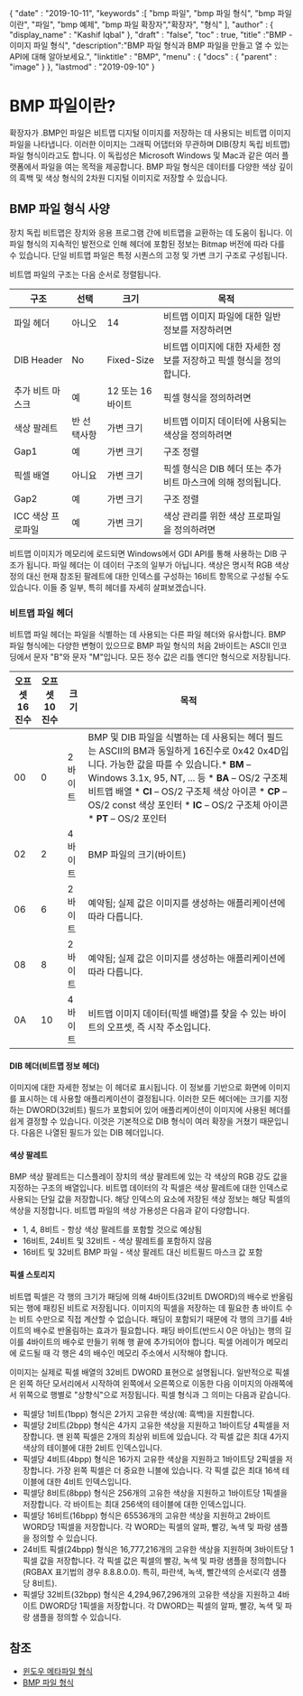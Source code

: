 {
  "date" : "2019-10-11",
  "keywords" :[ "bmp 파일", "bmp 파일 형식", "bmp 파일이란", "파일", "bmp 예제", "bmp 파일 확장자","확장자", "형식" ],
  "author" : {
    "display_name" : "Kashif Iqbal"
},
  "draft" : "false",
  "toc" : true,
  "title" :"BMP - 이미지 파일 형식",
  "description":"BMP 파일 형식과 BMP 파일을 만들고 열 수 있는 API에 대해 알아보세요.",
  "linktitle" : "BMP",
  "menu" : {
    "docs" : {
      "parent" : "image"
}
},
  "lastmod" : "2019-09-10"
}

# BMP 파일이란? #

확장자가 .BMP인 파일은 비트맵 디지털 이미지를 저장하는 데 사용되는 비트맵 이미지 파일을 나타냅니다. 이러한 이미지는 그래픽 어댑터와 무관하며 DIB(장치 독립 비트맵) 파일 형식이라고도 합니다. 이 독립성은 Microsoft Windows 및 Mac과 같은 여러 플랫폼에서 파일을 여는 목적을 제공합니다. BMP 파일 형식은 데이터를 다양한 색상 깊이의 흑백 및 색상 형식의 2차원 디지털 이미지로 저장할 수 있습니다.

## BMP 파일 형식 사양 ##

장치 독립 비트맵은 장치와 응용 프로그램 간에 비트맵을 교환하는 데 도움이 됩니다. 이 파일 형식의 지속적인 발전으로 인해 헤더에 포함된 정보는 Bitmap 버전에 따라 다를 수 있습니다. 단일 비트맵 파일은 특정 시퀀스의 고정 및 가변 크기 구조로 구성됩니다.

비트맵 파일의 구조는 다음 순서로 정렬됩니다.


|구조|선택|크기|목적
---|---|---|---|
|파일 헤더|아니오|14|비트맵 이미지 파일에 대한 일반 정보를 저장하려면
|DIB Header|No|Fixed-Size|비트맵 이미지에 대한 자세한 정보를 저장하고 픽셀 형식을 정의합니다.
|추가 비트 마스크|예|12 또는 16바이트|픽셀 형식을 정의하려면
|색상 팔레트|반 선택사항|가변 크기|비트맵 이미지 데이터에 사용되는 색상을 정의하려면
|Gap1|예|가변 크기|구조 정렬
|픽셀 배열|아니요|가변 크기|픽셀 형식은 DIB 헤더 또는 추가 비트 마스크에 의해 정의됩니다.
|Gap2|예|가변 크기|구조 정렬
|ICC 색상 프로파일|예|가변 크기|색상 관리를 위한 색상 프로파일을 정의하려면

비트맵 이미지가 메모리에 로드되면 Windows에서 GDI API를 통해 사용하는 DIB 구조가 됩니다. 파일 헤더는 이 데이터 구조의 일부가 아닙니다. 색상은 명시적 RGB 색상 정의 대신 현재 참조된 팔레트에 대한 인덱스를 구성하는 16비트 항목으로 구성될 수도 있습니다. 이들 중 일부, 특히 헤더를 자세히 살펴보겠습니다.

### 비트맵 파일 헤더 ###

비트맵 파일 헤더는 파일을 식별하는 데 사용되는 다른 파일 헤더와 유사합니다. BMP 파일 형식에는 다양한 변형이 있으므로 BMP 파일 형식의 처음 2바이트는 ASCII 인코딩에서 문자 "B"와 문자 "M"입니다. 모든 정수 값은 리틀 엔디안 형식으로 저장됩니다.

|오프셋 16진수|오프셋 10진수|크기|목적
---|---|---|---|
|00|0|2 바이트|BMP 및 DIB 파일을 식별하는 데 사용되는 헤더 필드는 ASCII의 BM과 동일하게 16진수로 0x42 0x4D입니다. 가능한 값을 따를 수 있습니다.* **BM** – Windows 3.1x, 95, NT, ... 등 * **BA** – OS/2 구조체 비트맵 배열 * **CI** – OS/2 구조체 색상 아이콘 * **CP** – OS/2 const 색상 포인터 * **IC** – OS/2 구조체 아이콘 * **PT** – OS/2 포인터
|02|2|4바이트|BMP 파일의 크기(바이트)
|06|6|2바이트|예약됨; 실제 값은 이미지를 생성하는 애플리케이션에 따라 다릅니다.
|08|8|2바이트|예약됨; 실제 값은 이미지를 생성하는 애플리케이션에 따라 다릅니다.
|0A|10|4 바이트|비트맵 이미지 데이터(픽셀 배열)를 찾을 수 있는 바이트의 오프셋, 즉 시작 주소입니다.

#### DIB 헤더(비트맵 정보 헤더) ####

이미지에 대한 자세한 정보는 이 헤더로 표시됩니다. 이 정보를 기반으로 화면에 이미지를 표시하는 데 사용할 애플리케이션이 결정됩니다. 이러한 모든 헤더에는 크기를 지정하는 DWORD(32비트) 필드가 포함되어 있어 애플리케이션이 이미지에 사용된 헤더를 쉽게 결정할 수 있습니다. 이것은 기본적으로 DIB 형식이 여러 확장을 거쳤기 때문입니다. 다음은 나열된 필드가 있는 DIB 헤더입니다.

#### 색상 팔레트 ####

BMP 색상 팔레트는 디스플레이 장치의 색상 팔레트에 있는 각 색상의 RGB 강도 값을 지정하는 구조의 배열입니다. 비트맵 데이터의 각 픽셀은 색상 팔레트에 대한 인덱스로 사용되는 단일 값을 저장합니다. 해당 인덱스의 요소에 저장된 색상 정보는 해당 픽셀의 색상을 지정합니다. 비트맵 파일의 색상 가용성은 다음과 같이 다양합니다.

* 1, 4, 8비트 - 항상 색상 팔레트를 포함할 것으로 예상됨
* 16비트, 24비트 및 32비트 - 색상 팔레트를 포함하지 않음
* 16비트 및 32비트 BMP 파일 - 색상 팔레트 대신 비트필드 마스크 값 포함

#### 픽셀 스토리지 ####

비트맵 픽셀은 각 행의 크기가 패딩에 의해 4바이트(32비트 DWORD)의 배수로 반올림되는 행에 패킹된 비트로 저장됩니다. 이미지의 픽셀을 저장하는 데 필요한 총 바이트 수는 비트 수만으로 직접 계산할 수 없습니다. 패딩이 포함되기 때문에 각 행의 크기를 4바이트의 배수로 반올림하는 효과가 필요합니다. 패딩 바이트(반드시 0은 아님)는 행의 길이를 4바이트의 배수로 만들기 위해 행 끝에 추가되어야 합니다. 픽셀 어레이가 메모리에 로드될 때 각 행은 4의 배수인 메모리 주소에서 시작해야 합니다.

이미지는 실제로 픽셀 배열의 32비트 DWORD 표현으로 설명됩니다. 일반적으로 픽셀은 왼쪽 하단 모서리에서 시작하여 왼쪽에서 오른쪽으로 이동한 다음 이미지의 아래쪽에서 위쪽으로 행별로 "상향식"으로 저장됩니다. 픽셀 형식과 그 의미는 다음과 같습니다.

* 픽셀당 1비트(1bpp) 형식은 2가지 고유한 색상(예: 흑백)을 지원합니다.
* 픽셀당 2비트(2bpp) 형식은 4가지 고유한 색상을 지원하고 1바이트당 4픽셀을 저장합니다. 맨 왼쪽 픽셀은 2개의 최상위 비트에 있습니다. 각 픽셀 값은 최대 4가지 색상의 테이블에 대한 2비트 인덱스입니다.
* 픽셀당 4비트(4bpp) 형식은 16가지 고유한 색상을 지원하고 1바이트당 2픽셀을 저장합니다. 가장 왼쪽 픽셀은 더 중요한 니블에 있습니다. 각 픽셀 값은 최대 16색 테이블에 대한 4비트 인덱스입니다.
* 픽셀당 8비트(8bpp) 형식은 256개의 고유한 색상을 지원하고 1바이트당 1픽셀을 저장합니다. 각 바이트는 최대 256색의 테이블에 대한 인덱스입니다.
* 픽셀당 16비트(16bpp) 형식은 65536개의 고유한 색상을 지원하고 2바이트 WORD당 1픽셀을 저장합니다. 각 WORD는 픽셀의 알파, 빨강, 녹색 및 파랑 샘플을 정의할 수 있습니다.
* 24비트 픽셀(24bpp) 형식은 16,777,216개의 고유한 색상을 지원하며 3바이트당 1픽셀 값을 저장합니다. 각 픽셀 값은 픽셀의 빨강, 녹색 및 파랑 샘플을 정의합니다(RGBAX 표기법의 경우 8.8.8.0.0). 특히, 파란색, 녹색, 빨간색의 순서로(각 샘플당 8비트).
* 픽셀당 32비트(32bpp) 형식은 4,294,967,296개의 고유한 색상을 지원하고 4바이트 DWORD당 1픽셀을 저장합니다. 각 DWORD는 픽셀의 알파, 빨강, 녹색 및 파랑 샘플을 정의할 수 있습니다.

## 참조 ##

* [윈도우 메타파일 형식](https://learn.microsoft.com/en-us/openspecs/windows_protocols/ms-wmf/4813e7fd-52d0-4f42-965f-228c8b7488d2)
* [BMP 파일 형식](https://en.wikipedia.org/wiki/BMP_file_format)

